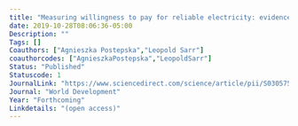 ```yaml
---
title: "Measuring willingness to pay for reliable electricity: evidence from Senegal"
date: 2019-10-28T08:06:36-05:00
Description: ""
Tags: []
Coauthors: ["Agnieszka Postepska","Leopold Sarr"]
coauthorcodes: ["AgnieszkaPostepska","LeopoldSarr"]
Status: "Published"
Statuscode: 1
JournalLink: "https://www.sciencedirect.com/science/article/pii/S0305750X20303363"
Journal: "World Development"
Year: "Forthcoming"
Linkdetails: "(open access)"
---
```

